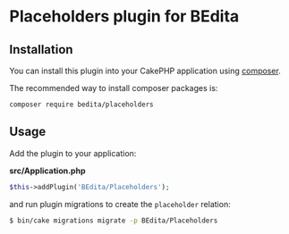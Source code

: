 # Placeholders plugin for BEdita

## Installation

You can install this plugin into your CakePHP application using [composer](https://getcomposer.org).

The recommended way to install composer packages is:

```
composer require bedita/placeholders
```

## Usage

Add the plugin to your application:

**src/Application.php**
```php
$this->addPlugin('BEdita/Placeholders');
```

and run plugin migrations to create the `placeholder` relation:

```sh
$ bin/cake migrations migrate -p BEdita/Placeholders
```

